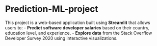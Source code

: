 # Prediction-ML-project
This project is a web-based application built using **Streamlit** that allows users to: - **Predict software developer salaries** based on their country, education level, and experience. - **Explore data** from the Stack Overflow Developer Survey 2020 using interactive visualizations.
